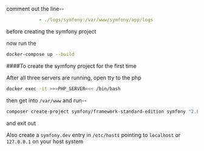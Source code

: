 comment out the line--
```yml
            - ./logs/symfony:/var/www/symfony/app/logs
```
before creating the symfony project

now run the 
```sh
docker-compose up --build
```

####To create the symfony project for the first time

After all three servers are running, open tty to the php
```sh
docker exec -it >>>PHP_SERVER<<< /bin/bash
```
then get into `/var/www` and run--
```sh
composer create-project symfony/framework-standard-edition symfony "2.8.*" -vvv
```

and exit out

Also create a `symfony.dev` entry in `/etc/hosts` pointing to `localhost` or `127.0.0.1` on your host system
